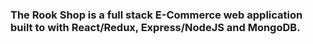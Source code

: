 ### The Rook Shop is a full stack E-Commerce web application built to with React/Redux, Express/NodeJS and MongoDB.
